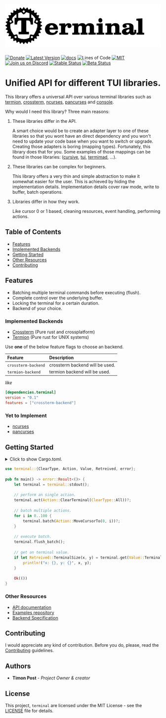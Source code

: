 <h1 align="center"><img width="550" src="docs/terminal_full.png" /></h1>

[![Donate](https://img.shields.io/badge/Donate-PayPal-green.svg)](https://www.paypal.com/cgi-bin/webscr?cmd=_s-xclick&hosted_button_id=Z8QK6XU749JB2) 
[![Latest Version][crate-badge]][crate-link] 
[![docs][docs-badge]][docs-link]
![Lines of Code][loc-badge]
[![MIT][license-badge]][license-link] 
[![Join us on Discord][discord-badge]][discord-link]
[![Stable Status][actions-stable-badge]][actions-link]
[![Beta Status][actions-nightly-badge]][actions-link]

# Unified API for different TUI libraries.

This library offers a universal API over various terminal libraries such as 
[termion][termion], [crossterm][crossterm], [ncurses][ncurses], [pancurses][pancurses] and [console][console]. 

Why would I need this library? Three main reasons:

1) These libraries differ in the API.
 
    A smart choice would be to create an adapter layer to one of these libraries so that you wont have an direct dependency 
    and you won't need to update your code base when you want to switch or upgrade. Creating those adapters is boring (mapping types).
    Fortunately, this library does that for you. Some examples of those mappings can be found in those libraries: ([cursive][cursive], [tui][tui], [termimad][termimad], ...).
2) These libraries can be complex for beginners. 
 
    This library offers a very thin and simple abstraction to make it somewhat easier for the user.
    This is achieved by hiding the implementation details. 
    Implementation details cover raw mode, write to buffer, batch operations.

3) Libraries differ in how they work. 

    Like cursor 0 or 1 based, cleaning resources, event handling, performing actions.  


## Table of Contents

* [Features](#features)
* [Implemented Backends](#implemented-backends)
* [Getting Started](#getting-started)
* [Other Resources](#other-resources)
* [Contributing](#contributing)

## Features

- Batching multiple terminal commands before executing (flush).
- Complete control over the underlying buffer.
- Locking the terminal for a certain duration.
- Backend of your choice.

    
<!--
WARNING: Do not change following heading title as it's used in the URL by other crates!
-->

### Implemented Backends

- [Crossterm][crossterm] (Pure rust and crossplatform)
- [Termion][termion] (Pure rust for UNIX systems)


Use **one** of the below feature flags to choose an backend. 


| Feature | Description |
| :------ | :------ |
| `crossterm-backend` | crossterm backend will be used.|
| `termion-backend` | termion backend will be used.|

_like_
```toml
[dependencies.terminal]
version = "0.1"
features = ["crossterm-backend"] 
```

### Yet to Implement
- [ncurses][ncurses]
- [pancurses][pancurses]

## Getting Started

<details>
<summary>
Click to show Cargo.toml.
</summary>

```toml
[dependencies]
terminal = "0.1"
features = ["your_backend_choice"] 
```

</details>
<p></p>
 
```rust
use terminal::{ClearType, Action, Value, Retreived, error};

pub fn main() -> error::Result<()> {
    let terminal = terminal::stdout();

    // perform an single action.
    terminal.act(Action::ClearTerminal(ClearType::All))?;

    // batch multiple actions.
    for i in 0..100 {
        terminal.batch(Action::MoveCursorTo(0, i))?;
    }

    // execute batch.
    terminal.flush_batch();

    // get an terminal value.
    if let Retreived::TerminalSize(x, y) = terminal.get(Value::TerminalSize)? {
        println!("x: {}, y: {}", x, y);
    }

    Ok(())
}
```

### Other Resources

- [API documentation](https://docs.rs/terminal/)
- [Examples repository](https://github.com/crossterm-rs/terminal/examples)
- [Backend Specification](docs/backend-specification.md)

## Contributing
  
I would appreciate any kind of contribution. Before you do, please,
read the [Contributing](docs/CONTRIBUTING.md) guidelines.

## Authors

* **Timon Post** - *Project Owner & creator*

## License

This project, `terminal` are licensed under the MIT
License - see the [LICENSE](https://github.com/crossterm-rs/terminal/blob/master/LICENSE) file for details.

[crate-badge]: https://img.shields.io/crates/v/terminal.svg
[crate-link]: https://crates.io/crates/terminal

[license-badge]: https://img.shields.io/badge/license-MIT-blue.svg
[license-link]: terminal/LICENSE

[docs-badge]: https://docs.rs/terminal/badge.svg
[docs-link]: https://docs.rs/terminal/

[discord-badge]: https://img.shields.io/discord/560857607196377088.svg?logo=discord
[discord-link]: https://discord.gg/K4nyTDB

[actions-link]: https://github.com/crossterm-rs/terminal/actions
[actions-stable-badge]: https://github.com/crossterm-rs/terminal/workflows/Terminal%20Adapter%20Test/badge.svg
[actions-nightly-badge]: https://github.com/crossterm-rs/terminal/workflows/Terminal%20Adapter%20Test/badge.svg

[loc-badge]: https://tokei.rs/b1/github/crossterm-rs/terminal?category=code

[termion]: https://crates.io/crates/termion
[crossterm]: https://crates.io/crates/crossterm
[cursive]: https://crates.io/crates/cursive
[tui]: https://crates.io/crates/tui
[termimad]: https://crates.io/crates/termimad
[ncurses]: https://crates.io/crates/ncurses
[pancurses]: https://crates.io/crates/pancurses
[console]: https://crates.io/crates/console